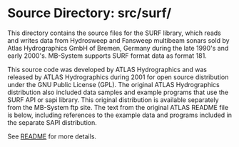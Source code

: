 # Source Directory: src/surf/

This directory contains the source files for the SURF library, which reads and
writes data from Hydrosweep and Fansweep multibeam sonars sold by Atlas
Hydrographics GmbH of Bremen, Germany during the late 1990's and early
2000's. MB-System supports SURF format data as format 181.

This source code was developed by ATLAS Hydrographics and was released by ATLAS
Hydrographics during 2001 for open source distribution under the GNU Public
License (GPL). The original ATLAS Hydrographics distribution also included data
samples and example programs that use the SURF API or sapi library. This
original distribution is available separately from the MB-System ftp site. The
text from the original ATLAS README file is below, including references to the
example data and programs included in the separate SAPI distribution.

See [README](README) for more details.

